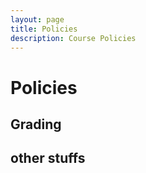 ```yaml
---
layout: page
title: Policies
description: Course Policies
---
```


# Policies

## Grading


## other stuffs